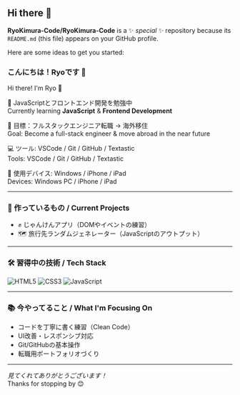 ## Hi there 👋


**RyoKimura-Code/RyoKimura-Code** is a ✨ _special_ ✨ repository because its `README.md` (this file) appears on your GitHub profile.

Here are some ideas to get you started:

### こんにちは！Ryoです 👋  
Hi there! I'm Ryo 👋

🌱 JavaScriptとフロントエンド開発を勉強中  
Currently learning **JavaScript** & **Frontend Development**

🎯 目標：フルスタックエンジニア転職 → 海外移住  
Goal: Become a full-stack engineer & move abroad in the near future

💻 ツール: VSCode / Git / GitHub / Textastic  
Tools: VSCode / Git / GitHub / Textastic

📱 使用デバイス: Windows / iPhone / iPad  
Devices: Windows PC / iPhone / iPad

---

### 🔭 作っているもの / Current Projects  
- ✊ じゃんけんアプリ（DOMやイベントの練習）  
- 🗺️ 旅行先ランダムジェネレーター（JavaScriptのアウトプット）

---

### 🛠 習得中の技術 / Tech Stack
![HTML5](https://img.shields.io/badge/-HTML5-E34F26?style=flat&logo=html5&logoColor=fff)
![CSS3](https://img.shields.io/badge/-CSS3-1572B6?style=flat&logo=css3&logoColor=fff)
![JavaScript](https://img.shields.io/badge/-JavaScript-F7DF1E?style=flat&logo=javascript&logoColor=000)

---

### 📚 今やってること / What I'm Focusing On
- コードを丁寧に書く練習（Clean Code）  
- UI改善・レスポンシブ対応  
- Git/GitHubの基本操作  
- 転職用ポートフォリオづくり

---

_見てくれてありがとうございます！_  
Thanks for stopping by 😊
